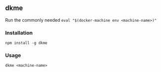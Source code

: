 ## dkme

Run the commonly needed `eval "$(docker-machine env <machine-name>)"`

### Installation

`npm install -g dkme`

### Usage

`dkme <machine-name>`
